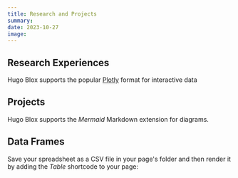 ```yaml
---
title: Research and Projects
summary:
date: 2023-10-27
image:
---
```


## Research Experiences

Hugo Blox supports the popular [Plotly](https://plot.ly/) format for interactive data 

## Projects

Hugo Blox supports the _Mermaid_ Markdown extension for diagrams.

## Data Frames

Save your spreadsheet as a CSV file in your page's folder and then render it by adding the _Table_ shortcode to your page:
